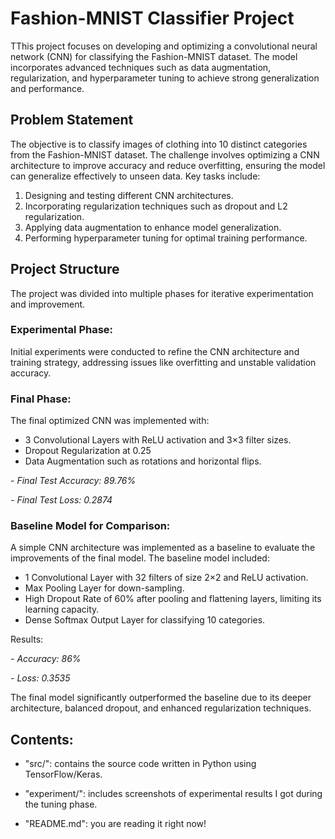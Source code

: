 # Fashion-MNIST Classifier Project
TThis project focuses on developing and optimizing a convolutional neural network (CNN) for classifying the Fashion-MNIST dataset. The model incorporates advanced techniques such as data augmentation, regularization, and hyperparameter tuning to achieve strong generalization and performance.

## Problem Statement 

The objective is to classify images of clothing into 10 distinct categories from the Fashion-MNIST dataset. The challenge involves optimizing a CNN architecture to improve accuracy and reduce overfitting, ensuring the model can generalize effectively to unseen data. Key tasks include:

1. Designing and testing different CNN architectures.
2. Incorporating regularization techniques such as dropout and L2 regularization.
3. Applying data augmentation to enhance model generalization.
4. Performing hyperparameter tuning for optimal training performance.

## Project Structure
The project was divided into multiple phases for iterative experimentation and improvement.

### Experimental Phase:
Initial experiments were conducted to refine the CNN architecture and training strategy, addressing issues like overfitting and unstable validation accuracy.

### Final Phase:
The final optimized CNN was implemented with:

- 3 Convolutional Layers with ReLU activation and 3×3 filter sizes.
- Dropout Regularization at 0.25
- Data Augmentation such as rotations and horizontal flips.

*- Final Test Accuracy: 89.76%*

*- Final Test Loss: 0.2874*

### Baseline Model for Comparison:
A simple CNN architecture was implemented as a baseline to evaluate the improvements of the final model. The baseline model included:

- 1 Convolutional Layer with 32 filters of size 2×2 and ReLU activation.
- Max Pooling Layer for down-sampling.
- High Dropout Rate of 60% after pooling and flattening layers, limiting its learning capacity.
- Dense Softmax Output Layer for classifying 10 categories.

Results:

*- Accuracy: 86%*

*- Loss: 0.3535*

The final model significantly outperformed the baseline due to its deeper architecture, balanced dropout, and enhanced regularization techniques.

## Contents:

- "src/": contains the source code written in Python using TensorFlow/Keras.

- "experiment/": includes screenshots of experimental results I got during the tuning phase.
  
- "README.md": you are reading it right now!
